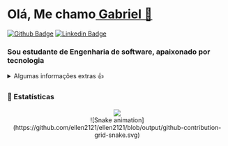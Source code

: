 <h1> Olá, Me chamo<a href="https://github.com/GabrielMeira01"> Gabriel 🚀</a></h1>

[![Github Badge](http://img.shields.io/badge/-Github-black?style=flat-square&logo=github&link=https://github.com/GabrielMeira01)](https://github.com/GabrielMeira01) 
[![Linkedin Badge](https://img.shields.io/badge/-LinkedIn-blue?style=flat-square&logo=Linkedin&logoColor=white&link=https://www.linkedin.com/in/hemanthkollipara/)](https://www.linkedin.com/in/gabriel-meira-de-oliveira-565a8a201/)

### Sou estudante de Engenharia de software, apaixonado por tecnologia

<details>
  <summary>Algumas informações extras 👍</summary>
  
### 🖥️ Meu setup:
<div align="center">
  <img src="https://img.shields.io/badge/YouTube_Music-FF0000?style=for-the-badge&logo=youtube-music&logoColor=white">
  <img src="https://img.shields.io/badge/Android-3DDC84?style=for-the-badge&logo=android&logoColor=white">
  <img src="https://img.shields.io/badge/Spotify-1ED760?&style=for-the-badge&logo=spotify&logoColor=white"></br>
  <img src="https://img.shields.io/badge/Windows-0078D6?style=for-the-badge&logo=windows&logoColor=white">
  <img src="https://img.shields.io/badge/Visual_Studio-5C2D91?style=for-the-badge&logo=visual%20studio&logoColor=white">
  <img src="https://img.shields.io/badge/Visual_Studio_Code-0078D4?style=for-the-badge&logo=visual%20studio%20code&logoColor=white">
</div>

### ⌨ Tecnologias:
<div align="center">
  <img src="https://img.shields.io/badge/.NET-5C2D91?style=for-the-badge&logo=.net&logoColor=white">
  <img src="https://img.shields.io/badge/C%23-239120?style=for-the-badge&logo=c-sharp&logoColor=white">
  <img src="https://img.shields.io/badge/Microsoft_SQL_Server-CC2927?style=for-the-badge&logo=microsoft-sql-server&logoColor=white"></br>
  <img src="https://img.shields.io/badge/HTML5-E34F26?style=for-the-badge&logo=html5&logoColor=white">
  <img src="https://img.shields.io/badge/CSS3-1572B6?style=for-the-badge&logo=css3&logoColor=white">
  <img src="https://img.shields.io/badge/JavaScript-323330?style=for-the-badge&logo=javascript&logoColor=F7DF1E">
  <img src="https://img.shields.io/badge/Bootstrap-563D7C?style=for-the-badge&logo=bootstrap&logoColor=white">
</div>
</details>

### 📄 Estatísticas 
<div align="center">
  <img align="center" src="https://github-readme-stats.vercel.app/api?username=GabrielMeira01&theme=blue-green" />
</div>
<div align="center">
  ![Snake animation](https://github.com/ellen2121/ellen2121/blob/output/github-contribution-grid-snake.svg)
</div>
